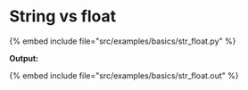 # String vs float


{% embed include file="src/examples/basics/str_float.py" %}

**Output:**

{% embed include file="src/examples/basics/str_float.out" %}


